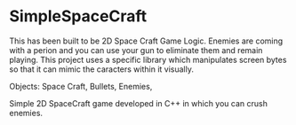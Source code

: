 # SimpleSpaceCraft

This has been built to be 2D Space Craft Game Logic. Enemies are coming with a perion and you can use your gun to eliminate them and remain playing. This project uses a specific library which manipulates screen bytes so that it can mimic the caracters within it visually.

Objects:
    Space Craft, 
    Bullets,
    Enemies,
  
Simple 2D SpaceCraft game developed in C++ in which you can crush enemies.
